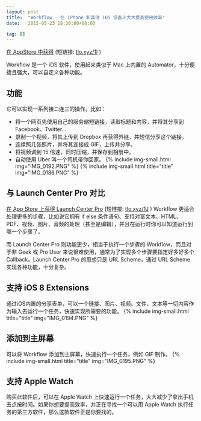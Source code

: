 ```yaml
---
layout: post
title:  "Workflow - 在 iPhone 和其他 iOS 设备上大大提高使用效率"
date:   2015-05-23 18:30:00+08:00

tag: []
---
```

[在 AppStore 中获得](https://itunes.apple.com/app/workflow-powerful-automation/id915249334?mt=8&at=10lJIS) (短链接: [tlo.xyz/1I](https://tlo.xyz/1I) )

Workflow 是一个 iOS 软件，使用起来类似于 Mac 上内置的 Automator，十分便捷且强大，可以自定义各种功能。

功能
------
它可以实现一系列接二连三的操作。比如：
+ 将一个网页先使用自己的服务缩短链接，读取标题和内容，并将其分享到 Facebook、Twitter...
+ 录制一个视频，将其上传到 Dropbox 再获得外链，并短信分享这个链接。
+ 连续照几张照片，并将其连接成 GIF，上传并分享。
+ 将视频调到 15 倍速，同时压缩，并保存到相册中。
+ 自动使用 Uber 叫一个司机带你回家。
{% include img-small.html img="IMG_0192.PNG" %}
{% include img-small.html title="title" img="IMG_0186.PNG" %}

与 Launch Center Pro 对比
------
[在 App Store 上获得 Launch Center Pro](https://itunes.apple.com/app/launch-center-pro/id532016360?mt=8&at=10lJIS) (短链接: [tlo.xyz/1J](https://tlo.xyz/1J) )
Workflow 更适合处理更多的步骤，比如说它拥有 if else 条件语句、支持对富文本、HTML、PDF、视频、图片、音频的处理（甚至是编辑），并且在运行时你可以知道运行到哪一个步骤了。

而 Launch Center Pro 则功能更少，相当于执行一个步骤的 Workflow，而且对于非 Geek 或 Pro User 来说很难使用，通常为了实现多个步骤要指定好多好多个 Callback。Launch Center Pro 的思想只是 URL Scheme，通过 URL Scheme 实现各种功能，十分复杂。

支持 iOS 8 Extensions
------
通过iOS内置的分享表单，可以一个链接、图片、视频、文件、文本等一切内容作为输入去运行一个任务，快速实现所需要的功能。
{% include img-small.html title="title" img="IMG_0194.PNG" %}

添加到主屏幕
------
可以将 Workflow 添加到主屏幕，快速执行一个任务，例如 GIF 制作。
{% include img-small.html title="title" img="IMG_0195.PNG" %}

支持 Apple Watch
------
购买此软件后，可以在 Apple Watch 上快速运行一个任务，大大减少了拿出手机去点按时间。如果你想要提高效率，并正在寻找一个可以用 Apple Watch 执行任务的第三方软件，那么这款软件正是你要找的。
